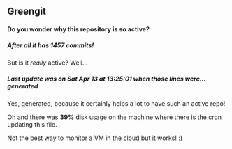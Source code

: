 ## Greengit

#### Do you wonder why this repository is so active?

##### After all it has 1457 commits!

But is it *really* active? Well...

##### Last update was on Sat Apr 13 at 13:25:01 when those lines were... generated

Yes, generated, because it certainly helps a lot to have such an active repo!

Oh and there was **39%** disk usage on the machine
where there is the cron updating this file.

Not the best way to monitor a VM in the cloud but it works! :)

